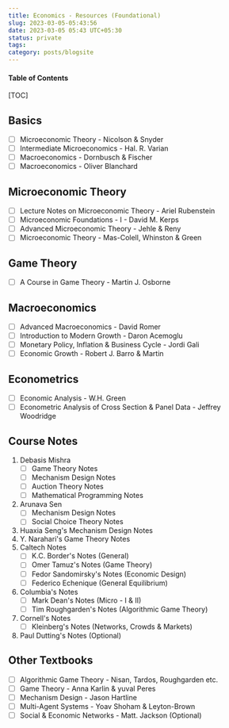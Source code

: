 ```yaml
---
title: Economics - Resources (Foundational)
slug: 2023-03-05-05:43:56
date: 2023-03-05 05:43 UTC+05:30
status: private
tags:
category: posts/blogsite
---
```


<h4>Table of Contents</h4>
[TOC]


## Basics
- [ ] Microeconomic Theory - Nicolson & Snyder
- [ ] Intermediate Microeconomics - Hal. R. Varian
- [ ] Macroeconomics - Dornbusch & Fischer
- [ ] Macroeconomics - Oliver Blanchard

## Microeconomic Theory
- [ ] Lecture Notes on Microeconomic Theory - Ariel Rubenstein
- [ ] Microeconomic Foundations - I - David M. Kerps
- [ ] Advanced Microeconomic Theory - Jehle & Reny
- [ ] Microeconomic Theory - Mas-Colell, Whinston & Green

## Game Theory
- [ ] A Course in Game Theory - Martin J. Osborne

## Macroeconomics
- [ ] Advanced Macroeconomics - David Romer
- [ ] Introduction to Modern Growth - Daron Acemoglu
- [ ] Monetary Policy, Inflation & Business Cycle - Jordi Gali
- [ ] Economic Growth - Robert J. Barro & Martin

## Econometrics
- [ ] Economic Analysis - W.H. Green
- [ ] Econometric Analysis of Cross Section & Panel Data - Jeffrey Woodridge

## Course Notes
1. Debasis Mishra
	- [ ] Game Theory Notes
	- [ ] Mechanism Design Notes
	- [ ] Auction Theory Notes
	- [ ] Mathematical Programming Notes 
2. Arunava Sen
	- [ ] Mechanism Design Notes
	- [ ] Social Choice Theory Notes 
3. Huaxia Seng's Mechanism Design Notes
4. Y. Narahari's Game Theory Notes
5. Caltech Notes
	- [ ] K.C. Border's Notes (General)
	- [ ] Omer Tamuz's Notes (Game Theory)
	- [ ] Fedor Sandomirsky's Notes (Economic Design)
	- [ ] Federico Echenique (General Equilibrium)
6. Columbia's Notes
	- [ ] Mark Dean's Notes (Micro - I & II)
	- [ ] Tim Roughgarden's Notes (Algorithmic Game Theory)
7. Cornell's Notes
	- [ ] Kleinberg's Notes (Networks, Crowds & Markets)
8. Paul Dutting's Notes (Optional)

## Other Textbooks
- [ ] Algorithmic Game Theory - Nisan, Tardos, Roughgarden etc.
- [ ] Game Theory - Anna Karlin & yuval Peres
- [ ] Mechanism Design - Jason Hartline
- [ ] Multi-Agent Systems - Yoav Shoham & Leyton-Brown
- [ ] Social & Economic Networks - Matt. Jackson (Optional)